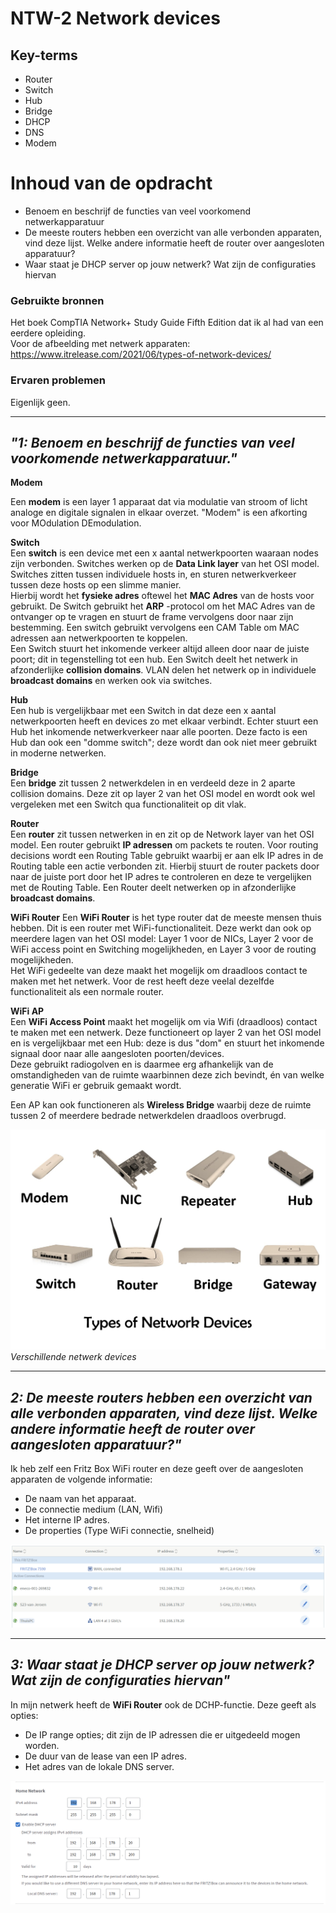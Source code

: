 # NTW-2 Network devices

## Key-terms
- Router
- Switch
- Hub
- Bridge
- DHCP
- DNS
- Modem

# Inhoud van de opdracht
- Benoem en beschrijf de functies van veel voorkomend netwerkapparatuur
- De meeste routers hebben een overzicht van alle verbonden apparaten, vind deze lijst. Welke andere informatie heeft de router over aangesloten apparatuur?
- Waar staat je DHCP server op jouw netwerk? Wat zijn de configuraties hiervan


### Gebruikte bronnen
Het boek CompTIA Network+ Study Guide Fifth Edition dat ik al had van een eerdere opleiding.  
Voor de afbeelding met netwerk apparaten:  
https://www.itrelease.com/2021/06/types-of-network-devices/


### Ervaren problemen
Eigenlijk geen. 
___
## *"1: Benoem en beschrijf de functies van veel voorkomende netwerkapparatuur."* 

**Modem**

Een **modem** is een layer 1 apparaat dat via modulatie van stroom of licht analoge en digitale signalen in elkaar overzet. "Modem" is een afkorting voor MOdulation DEmodulation.


**Switch**  
Een **switch** is een device met een x aantal netwerkpoorten waaraan nodes zijn verbonden.  Switches werken op de **Data Link layer** van het OSI model.   
Switches zitten tussen individuele hosts in, en sturen netwerkverkeer tussen deze hosts op een slimme manier.  
Hierbij wordt het **fysieke adres** oftewel het **MAC Adres** van de hosts voor gebruikt. De Switch gebruikt het **ARP** -protocol om het MAC Adres van de ontvanger op te vragen en stuurt de frame vervolgens door naar zijn bestemming. Een switch gebruikt vervolgens een CAM Table om MAC adressen aan netwerkpoorten te koppelen.  
Een Switch stuurt het inkomende verkeer altijd alleen door naar de juiste poort; dit in tegenstelling tot een hub. 
Een Switch deelt het netwerk in afzonderlijke **collision domains**. VLAN delen het netwerk op in individuele **broadcast domains** en werken ook via switches. 

**Hub**  
Een hub is vergelijkbaar met een Switch in dat deze een x aantal netwerkpoorten heeft en devices zo met elkaar verbindt. Echter stuurt een Hub het inkomende netwerkverkeer naar alle poorten. Deze facto is een Hub dan ook een "domme switch"; deze wordt dan ook niet meer gebruikt in moderne netwerken.   

**Bridge**  
Een **bridge** zit tussen 2 netwerkdelen in en verdeeld deze in 2 aparte collision domains. Deze zit op layer 2 van het OSI model en wordt ook wel vergeleken met een Switch qua functionaliteit op dit vlak.


**Router**  
Een **router** zit tussen netwerken in en zit op de Network layer van het OSI model. Een router gebruikt **IP adressen** om packets te routen. Voor routing decisions wordt een Routing Table gebruikt waarbij er aan elk IP adres in de Routing table een actie verbonden zit. Hierbij stuurt de router packets door naar de juiste port door het IP adres te controleren en deze te vergelijken met de Routing Table.
Een Router deelt netwerken op in afzonderlijke **broadcast domains**. 

**WiFi Router**
Een **WiFi Router** is het type router dat de meeste mensen thuis hebben. Dit is een router met WiFi-functionaliteit. Deze werkt dan ook op meerdere lagen van het OSI model: Layer 1 voor de NICs, Layer 2 voor de WiFi access point en Switching mogelijkheden, en Layer 3 voor de routing mogelijkheden.  
Het WiFi gedeelte van deze maakt het mogelijk om draadloos contact te maken met het netwerk. Voor de rest heeft deze veelal dezelfde functionaliteit als een normale router.

**WiFi AP**  
Een **WiFi Access Point** maakt het mogelijk om via Wifi (draadloos) contact te maken met een netwerk. Deze functioneert op layer 2 van het OSI model en is vergelijkbaar met een Hub: deze is dus "dom" en stuurt het inkomende signaal door naar alle aangesloten poorten/devices.  
Deze gebruikt radiogolven en is daarmee erg afhankelijk van de omstandigheden van de ruimte waarbinnen deze zich bevindt, én van welke generatie WiFi er gebruik gemaakt wordt.

Een AP kan ook functioneren als **Wireless Bridge** waarbij deze de ruimte tussen 2 of meerdere bedrade netwerkdelen draadloos overbrugd.

![Afbeelding met devices](/00_includes/Networking_Images/Types-of-network-devices.jpg)  
*Verschillende netwerk devices*  

___
## *2: De meeste routers hebben een overzicht van alle verbonden apparaten, vind deze lijst. Welke andere informatie heeft de router over aangesloten apparatuur?"* 

Ik heb zelf een Fritz Box WiFi router en deze geeft over de aangesloten apparaten de volgende informatie:
- De naam van het apparaat.
- De connectie medium (LAN, Wifi)
- Het interne IP adres.
- De properties (Type WiFi connectie, snelheid)

![Aangesloten apparatuur](/00_includes/Networking_Images/Aangesloten_apparatuur.png)
___
## *3: Waar staat je DHCP server op jouw netwerk? Wat zijn de configuraties hiervan"*
In mijn netwerk heeft de **WiFi Router** ook de DCHP-functie. Deze geeft als opties:  
- De IP range opties; dit zijn de IP adressen die er uitgedeeld mogen worden.
- De duur van de lease van een IP adres.
- Het adres van de lokale DNS server. 

![Screenshot van de DHCP](/00_includes/Networking_Images/DHCP_Fritz.png)